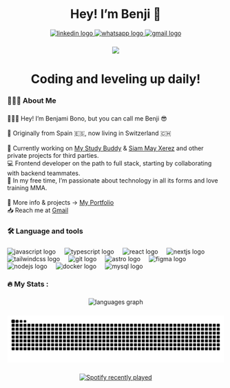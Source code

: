  <h1 align="center">Hey! I’m Benji 👋</h1>

<div align="center">
  <a href="https://www.linkedin.com/in/benjamibono" target="_blank">
    <img src="https://raw.githubusercontent.com/maurodesouza/profile-readme-generator/master/src/assets/icons/social/linkedin/default.svg" width="52" height="40" alt="linkedin logo"  />
  </a>
  <a href="https://wa.me/+34622909070" target="_blank">
    <img src="https://raw.githubusercontent.com/maurodesouza/profile-readme-generator/master/src/assets/icons/social/whatsapp/default.svg" width="52" height="40" alt="whatsapp logo"  />
  </a>
  <a href="mailto:benjamibono@gmail.com" target="_blank">
    <img src="https://raw.githubusercontent.com/maurodesouza/profile-readme-generator/master/src/assets/icons/social/gmail/default.svg" width="52" height="40" alt="gmail logo"  />
  </a>
</div>

###

<div align="center">
  <img src="https://visitor-badge.laobi.icu/badge?page_id=benjamibono.benjamibono&left_text=%F0%9F%91%80%20Eyes%20on%20my%20code"  />
</div>

###

<h1 align="center">Coding and leveling up daily!</h1>

###

<h3 align="left">👨🏻‍💻  About Me</h3>

###

<p align="left">🙋🏻‍♂️ Hey! I’m Benjami Bono, but you can call me Benji 😎<br><br>📍 Originally from Spain 🇪🇸, now living in Switzerland 🇨🇭<br><br>💼 Currently working on <a href="https://mystudybuddy.vercel.app/" target="_blank">My Study Buddy</a> & <a href="https://siammay.vercel.app" target="_blank">Siam May Xerez</a> and other private projects for third parties.<br>💻 Frontend developer on the path to full stack, starting by collaborating with backend teammates.<br>🎯 In my free time, I’m passionate about technology in all its forms and love training MMA.<br><br>📌 More info & projects → <a href="https://benjamibono.dev" target="_blank">My Portfolio</a><br>📥 Reach me at <a href="mailto:benjamibono@gmail.com">Gmail</a></p>

###

<h3 align="left">🛠 Language and tools</h3>

###

<div align="left">
  <img src="https://cdn.jsdelivr.net/gh/devicons/devicon/icons/javascript/javascript-original.svg" height="40" alt="javascript logo"  />
  <img width="12" />
  <img src="https://cdn.jsdelivr.net/gh/devicons/devicon/icons/typescript/typescript-original.svg" height="40" alt="typescript logo"  />
  <img width="12" />
  <img src="https://cdn.jsdelivr.net/gh/devicons/devicon/icons/react/react-original.svg" height="40" alt="react logo"  />
  <img width="12" />
  <img src="https://cdn.jsdelivr.net/gh/devicons/devicon/icons/nextjs/nextjs-original.svg" height="40" alt="nextjs logo"  />
  <img width="12" />
  <img src="https://cdn.jsdelivr.net/gh/devicons/devicon/icons/tailwindcss/tailwindcss-original-wordmark.svg" height="40" alt="tailwindcss logo"  />
  <img width="12" />
  <img src="https://cdn.jsdelivr.net/gh/devicons/devicon/icons/git/git-original.svg" height="40" alt="git logo"  />
  <img width="12" />
  <img src="https://skillicons.dev/icons?i=astro" height="40" alt="astro logo"  />
  <img width="12" />
  <img src="https://cdn.jsdelivr.net/gh/devicons/devicon/icons/figma/figma-original.svg" height="40" alt="figma logo"  />
  <img width="12" />
  <img src="https://cdn.simpleicons.org/nodedotjs/339933" height="40" alt="nodejs logo"  />
  <img width="12" />
  <img src="https://cdn.simpleicons.org/docker/2496ED" height="40" alt="docker logo"  />
  <img width="12" />
  <img src="https://cdn.simpleicons.org/mysql/4479A1" height="40" alt="mysql logo"  />
</div>

###

<h3 align="left">🔥   My Stats :</h3>

###

<div align="center">
  <img src="https://github-readme-stats.vercel.app/api/top-langs?username=benjamibono&locale=en&hide_title=false&layout=compact&card_width=320&langs_count=4&theme=dark&hide_border=false&order=2" height="150" alt="languages graph"  />
</div>

###

<img src="https://raw.githubusercontent.com/benjamibono/benjamibono/output/snake.svg" alt="Snake animation" />

###

<div align="center">
  <a href="https://open.spotify.com/user/benjamibono">
    <img src="https://spotify-recently-played-readme.vercel.app/api?user=benjamibono&count=2&unique=false" alt="Spotify recently played"  />
  </a>
</div>

###
